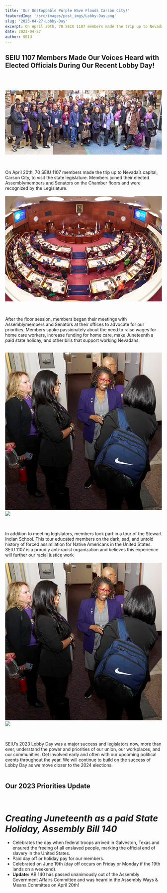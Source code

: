 ```yaml
---
title: 'Our Unstoppable Purple Wave Floods Carson City!'
featuredImg: '/src/images/post_imgs/Lobby-Day.png'
slug: '2023-04-27-Lobby-Day'
excerpt: On April 20th, 70 SEIU 1107 members made the trip up to Nevada’s capital, Carson City, to visit the state legislature. Members joined their elected Assemblymembers and Senators on the Chamber floors and were recognized by the Legislature. 
date: 2023-04-27
author: SEIU
---
```


## **SEIU 1107 Members Made Our Voices Heard with Elected Officials During Our Recent Lobby Day!**
<br>
<br>

![alt text](/src/images/post_imgs/2023/Lobby-Day/carson-city.png)

<br>

On April 20th, 70 SEIU 1107 members made the trip up to Nevada’s capital, Carson City, to visit the state legislature. Members joined their elected Assemblymembers and Senators on the Chamber floors and were recognized by the Legislature.
<br>
<br>
![](/src/images/post_imgs/2023/Lobby-Day/floor.png)

<br>

After the floor session, members began their meetings with Assemblymembers and Senators at their offices to advocate for our priorities. Members spoke passionately about the need to raise wages for home care workers, increase funding for home care, make Juneteenth a paid state holiday, and other bills that support working Nevadans.
<br>
<br>


![](/src/images/post_imgs/2023/Lobby-Day/floor-1.png) ![](/images/post_imgs/2023/Lobby-Day/floor-2.png)

<br>

In addition to meeting legislators, members took part in a tour of the Stewart Indian School. This tour educated members on the dark, sad, and untold history of forced assimilation for Native Americans in the United States. SEIU 1107 is a proudly anti-racist organization and believes this experience will further our racial justice work
<br>
<br>
![](/src/images/post_imgs/2023/Lobby-Day/floor-1.png) ![](/images/post_imgs/2023/Lobby-Day/school-2.png)

<br>

SEIU’s 2023 Lobby Day was a major success and legislators now, more than ever, understand the power and priorities of our union, our workplaces, and our communities. Get involved early and often with our upcoming political events throughout the year. We will continue to build on the success of Lobby Day as we move closer to the 2024 elections.
<br>
<br>

## **Our 2023 Priorities Update**
<br>

# *Creating Juneteenth as a paid State Holiday, Assembly Bill 140*
* Celebrates the day when federal troops arrived in Galveston, Texas and ensured the freeing of all enslaved people, marking the official end of slavery in the United States.
* Paid day off or holiday pay for our members.
* Celebrated on June 19th (day off occurs on Friday or Monday if the 19th lands on a weekend).
* **Update:** AB 140 has passed unanimously out of the Assembly Government Affairs Committee and was heard in the Assembly Ways & Means Committee on April 20th! 

<br>
<br>